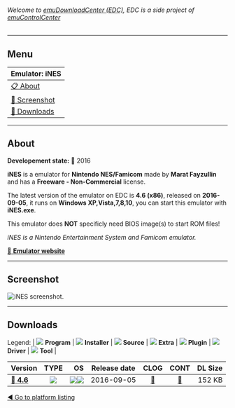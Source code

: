 ###### Welcome to [emuDownloadCenter (EDC)](https://github.com/PhoenixInteractiveNL/emuDownloadCenter/wiki/), EDC is a side project of [emuControlCenter](https://github.com/PhoenixInteractiveNL/emuControlCenter/wiki/)
***
## Menu
| **Emulator: iNES** |
|:---------|
| [:clipboard: About](#about) |
| [:sunrise: Screenshot](#screenshot) |
| [:floppy_disk: Downloads](#downloads) |
***
## About
**Developement state:** :large_blue_circle: 2016

**iNES** is a emulator for **Nintendo NES/Famicom** made by **Marat Fayzullin** and has a **Freeware - Non-Commercial** license.

The latest version of the emulator on EDC is **4.6 (x86)**, released on **2016-09-05**, it runs on **Windows XP,Vista,7,8,10**, you can start this emulator with **iNES.exe**.

This emulator does **NOT** specificly need BIOS image(s) to start ROM files!

_iNES is a Nintendo Entertainment System and Famicom emulator._

[:link: **Emulator website**](http://fms.komkon.org/iNES)
***
## Screenshot
![](https://raw.githubusercontent.com/PhoenixInteractiveNL/emuDownloadCenter/master/hooks/ines/emulator_screen_01.jpg "iNES screenshot.")
***
## Downloads
Legend: | 
![](https://raw.githubusercontent.com/wiki/PhoenixInteractiveNL/emuDownloadCenter/images_misc/icon_program_24.png) **Program** | 
![](https://raw.githubusercontent.com/wiki/PhoenixInteractiveNL/emuDownloadCenter/images_misc/icon_installer_24.png) **Installer** | 
![](https://raw.githubusercontent.com/wiki/PhoenixInteractiveNL/emuDownloadCenter/images_misc/icon_source_code_24.png) **Source** | 
![](https://raw.githubusercontent.com/wiki/PhoenixInteractiveNL/emuDownloadCenter/images_misc/icon_extra_24.png) **Extra** | 
![](https://raw.githubusercontent.com/wiki/PhoenixInteractiveNL/emuDownloadCenter/images_misc/icon_plugin_24.png) **Plugin** | 
![](https://raw.githubusercontent.com/wiki/PhoenixInteractiveNL/emuDownloadCenter/images_misc/icon_driver_24.png) **Driver** | 
![](https://raw.githubusercontent.com/wiki/PhoenixInteractiveNL/emuDownloadCenter/images_misc/icon_tool_24.png) **Tool** | 
 
| Version | TYPE | OS | Release date | CLOG | CONT | DL Size |
|:--------|:----:|---:|:------------:|:----:|:----:|--------:|
| [:floppy_disk: **4.6**](https://github.com/PhoenixInteractiveNL/edc-repo0004/raw/master/ines/4.6.7z) | ![](https://raw.githubusercontent.com/wiki/PhoenixInteractiveNL/emuDownloadCenter/images_misc/icon_program_24.png) | ![](https://raw.githubusercontent.com/wiki/PhoenixInteractiveNL/emuDownloadCenter/images_misc/logo_windows_24.png)![](https://raw.githubusercontent.com/wiki/PhoenixInteractiveNL/emuDownloadCenter/images_misc/icon_32-bit_24.png) | 2016-09-05 | [:page_facing_up:](https://github.com/PhoenixInteractiveNL/edc-repo0004/blob/master/ines/4.6_changelog.txt) | [:mag_right:](https://github.com/PhoenixInteractiveNL/edc-repo0004/blob/master/ines/4.6_contents.txt) | 152 KB |

[:arrow_backward: Go to platform listing](https://github.com/PhoenixInteractiveNL/emuDownloadCenter/wiki/EDC-Platform-List)
